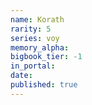 ```yaml
---
name: Korath
rarity: 5
series: voy
memory_alpha:
bigbook_tier: -1
in_portal:
date:
published: true
---
```




